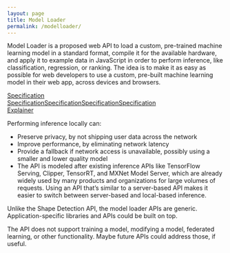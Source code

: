 ```yaml
---
layout: page
title: Model Loader
permalink: /modelloader/
---
```


Model Loader is a proposed web API to load a custom, pre-trained machine learning model in a standard format, compile it for the available hardware, and apply it to example data in JavaScript in order to perform inference, like classification, regression, or ranking. The idea is to make it as easy as possible for web developers to use a custom, pre-built machine learning model in their web app, across devices and browsers.

<div class="herobar modelloader">
    <div class="buttons">
        <a class="button button--atlas getstarted" href="https://webmachinelearning.github.io/model-loader/"><span>Specification</span>
        <div class="marquee" aria-hidden="true">
            <div class="marqueeinner"><span>Specification</span><span>Specification</span><span>Specification</span><span>Specification</span></div>
        </div>
        </a><a class="button buttonwhite" href="https://github.com/webmachinelearning/model-loader/blob/master/explainer.md">Explainer</a>
    </div>
</div>

Performing inference locally can:

- Preserve privacy, by not shipping user data across the network
- Improve performance, by eliminating network latency
- Provide a fallback if network access is unavailable, possibly using a smaller and lower quality model
- The API is modeled after existing inference APIs like TensorFlow Serving, Clipper, TensorRT, and MXNet Model Server, which are already widely used by many products and organizations for large volumes of requests. Using an API that’s similar to a server-based API makes it easier to switch between server-based and local-based inference.

Unlike the Shape Detection API, the model loader APIs are generic. Application-specific libraries and APIs could be built on top.

The API does not support training a model, modifying a model, federated learning, or other functionality. Maybe future APIs could address those, if useful.